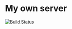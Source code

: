 # My own server  

[![Build Status](https://github.com/romdegtyarev/http/actions/workflows/static.yml/badge.svg)](https://github.com/romdegtyarev/http/actions)
  
  
